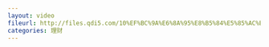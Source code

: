 ```yaml
---
layout: video
fileurl: http://files.qdi5.com/10%EF%BC%9A%E6%8A%95%E8%B5%84%E5%85%AC%E5%8B%9F%E5%9F%BA%E9%87%91%E9%83%BD%E6%9C%89%E5%93%AA%E4%BA%9B%E4%BC%98%E7%82%B9%E5%91%A2%EF%BC%9F.mp4
categories: 理财
---
```

